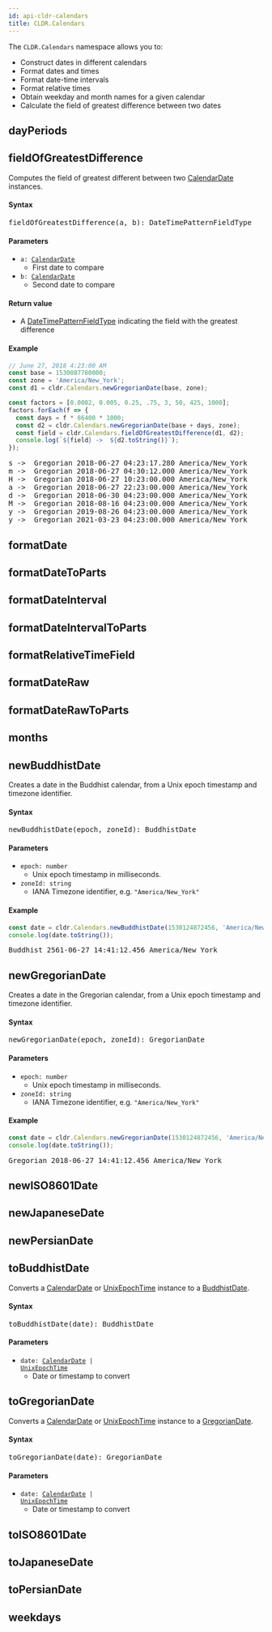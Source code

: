 ```yaml
---
id: api-cldr-calendars
title: CLDR.Calendars
---
```


The `CLDR.Calendars` namespace allows you to:
  * Construct dates in different calendars
  * Format dates and times
  * Format date-time intervals
  * Format relative times
  * Obtain weekday and month names for a given calendar
  * Calculate the field of greatest difference between two dates

## dayPeriods

## fieldOfGreatestDifference

Computes the field of greatest different between two [CalendarDate](api-calendardate.html) instances.

#### Syntax

<pre class="syntax">
fieldOfGreatestDifference(a, b): DateTimePatternFieldType
</pre>

#### Parameters
  - <code>a: <span>[CalendarDate](api-calendardate.html)</span></code>
    - First date to compare
  - <code>b: <span>[CalendarDate](api-calendardate.html)</span></code>
    - Second date to compare

#### Return value
  - A [DateTimePatternFieldType](api-datetimepatternfieldtype.html) indicating the field with the greatest difference

#### Example

```typescript
// June 27, 2018 4:23:00 AM
const base = 1530087780000;
const zone = 'America/New_York';
const d1 = cldr.Calendars.newGregorianDate(base, zone);

const factors = [0.0002, 0.005, 0.25, .75, 3, 50, 425, 1000];
factors.forEach(f => {
  const days = f * 86400 * 1000;
  const d2 = cldr.Calendars.newGregorianDate(base + days, zone);
  const field = cldr.Calendars.fieldOfGreatestDifference(d1, d2);
  console.log(`${field} ->  ${d2.toString()}`);
});
```

<pre class="output">
s ->  Gregorian 2018-06-27 04:23:17.280 America/New_York
m ->  Gregorian 2018-06-27 04:30:12.000 America/New_York
H ->  Gregorian 2018-06-27 10:23:00.000 America/New_York
a ->  Gregorian 2018-06-27 22:23:00.000 America/New_York
d ->  Gregorian 2018-06-30 04:23:00.000 America/New_York
M ->  Gregorian 2018-08-16 04:23:00.000 America/New_York
y ->  Gregorian 2019-08-26 04:23:00.000 America/New_York
y ->  Gregorian 2021-03-23 04:23:00.000 America/New_York
</pre>


## formatDate

## formatDateToParts

## formatDateInterval

## formatDateIntervalToParts

## formatRelativeTimeField

## formatDateRaw

## formatDateRawToParts

## months

## newBuddhistDate

Creates a date in the Buddhist calendar, from a Unix epoch timestamp and timezone identifier.

#### Syntax

<pre class="syntax">
newBuddhistDate(epoch, zoneId): BuddhistDate
</pre>

#### Parameters
  - <code class="def">epoch: <span>number</span></code>
    - Unix epoch timestamp in milliseconds.
  - <code class="def">zoneId: <span>string</span></code>
    - IANA Timezone identifier, e.g. `"America/New_York"`

#### Example

```typescript
const date = cldr.Calendars.newBuddhistDate(1530124872456, 'America/New_York');
console.log(date.toString());
```

<pre class="output">
Buddhist 2561-06-27 14:41:12.456 America/New_York
</pre>



## newGregorianDate

Creates a date in the Gregorian calendar, from a Unix epoch timestamp and timezone identifier.

#### Syntax

<pre class="syntax">
newGregorianDate(epoch, zoneId): GregorianDate
</pre>

#### Parameters
  - <code class="def">epoch: <span>number</span></code>
    - Unix epoch timestamp in milliseconds.
  - <code class="def">zoneId: <span>string</span></code>
    - IANA Timezone identifier, e.g. `"America/New_York"`

#### Example

```typescript
const date = cldr.Calendars.newGregorianDate(1530124872456, 'America/New_York');
console.log(date.toString());
```

<pre class="output">
Gregorian 2018-06-27 14:41:12.456 America/New_York
</pre>



## newISO8601Date

## newJapaneseDate

## newPersianDate



## toBuddhistDate

Converts a [CalendarDate](api-calendardate.html) or [UnixEpochTime](api-unixepochtime.html) instance to a [BuddhistDate](api-buddhistdate.html).

#### Syntax

<pre class="syntax">
toBuddhistDate(date): BuddhistDate
</pre>

#### Parameters
  - <code>date: <span>[CalendarDate](api-calendardate.html) | [UnixEpochTime](api-unixepochtime.html)</span></code>
    - Date or timestamp to convert

## toGregorianDate

Converts a [CalendarDate](api-calendardate.html) or [UnixEpochTime](api-unixepochtime.html) instance to a [GregorianDate](api-gregoriandate.html).

#### Syntax

<pre class="syntax">
toGregorianDate(date): GregorianDate
</pre>

#### Parameters
  - <code>date: <span>[CalendarDate](api-calendardate.html) | [UnixEpochTime](api-unixepochtime.html)</span></code>
    - Date or timestamp to convert


## toISO8601Date

## toJapaneseDate

## toPersianDate

## weekdays
